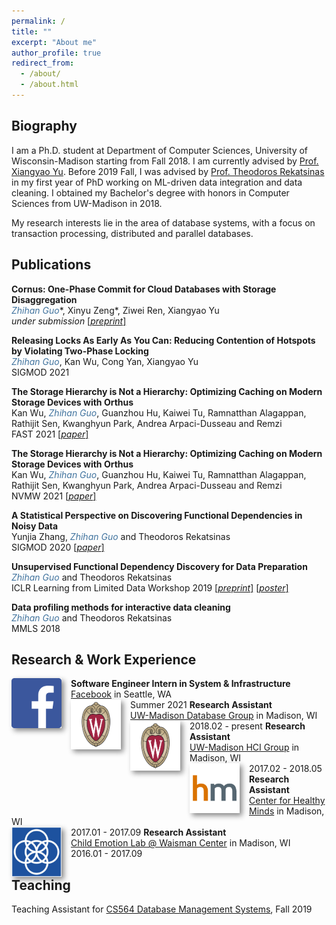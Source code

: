 ```yaml
---
permalink: /
title: ""
excerpt: "About me"
author_profile: true
redirect_from: 
  - /about/
  - /about.html
---
```


## Biography

I am a Ph.D. student at Department of Computer Sciences, University of Wisconsin-Madison starting from Fall 2018. I am currently advised by [Prof. Xiangyao Yu](http://pages.cs.wisc.edu/~yxy/). Before 2019 Fall, I was advised by [Prof. Theodoros Rekatsinas](http://pages.cs.wisc.edu/~thodrek/) in my first year of PhD working on ML-driven data integration and data cleaning. I obtained my Bachelor's degree with honors in Computer Sciences from UW-Madison in 2018. 

My research interests lie in the area of database systems, with a focus on transaction processing, distributed and parallel databases.

## Publications 

<b>Cornus: One-Phase Commit for Cloud Databases with Storage Disaggregation</b>
<br><span style="color:rgb(64, 115, 158)">*Zhihan Guo*</span>\*, Xinyu Zeng\*, Ziwei Ren, Xiangyao Yu
<br>*under submission* <a href="https://arxiv.org/pdf/2102.10185">[*preprint*]</a> 

<b>Releasing Locks As Early As You Can: Reducing Contention of Hotspots by Violating Two-Phase Locking</b>
<br><span style="color:rgb(64, 115, 158)">*Zhihan Guo*</span>, Kan Wu, Cong Yan, Xiangyao Yu 
<br>SIGMOD 2021

<b>The Storage Hierarchy is Not a Hierarchy: Optimizing Caching on Modern Storage Devices with Orthus</b>
<br>Kan Wu, <span style="color:rgb(64, 115, 158)">*Zhihan Guo*</span>, Guanzhou Hu, Kaiwei Tu, Ramnatthan Alagappan, Rathijit Sen, Kwanghyun Park, Andrea Arpaci-Dusseau and Remzi 
<br>FAST 2021 <a href="https://research.cs.wisc.edu/adsl/Publications/fast21-kan.pdf">[*paper*]</a> 

<b>The Storage Hierarchy is Not a Hierarchy: Optimizing Caching on Modern Storage Devices with Orthus</b>
<br>Kan Wu, <span style="color:rgb(64, 115, 158)">*Zhihan Guo*</span>, Guanzhou Hu, Kaiwei Tu, Ramnatthan Alagappan, Rathijit Sen, Kwanghyun Park, Andrea Arpaci-Dusseau and Remzi 
<br>NVMW 2021 <a href="https://research.cs.wisc.edu/adsl/Publications/nvmw21-kan.pdf">[*paper*]</a> 

<b>A Statistical Perspective on Discovering Functional Dependencies in Noisy Data</b>
<br>Yunjia Zhang, <span style="color:rgb(64, 115, 158)">*Zhihan Guo*</span> and Theodoros Rekatsinas 
<br>SIGMOD 2020 <a href="http://pages.cs.wisc.edu/~zhihan/publications/mod0552-zhangA.pdf">[*paper*]</a> 

<b>Unsupervised Functional Dependency Discovery for Data Preparation</b>
<br><span style="color:rgb(64, 115, 158)">*Zhihan Guo*</span> and Theodoros Rekatsinas 
<br>ICLR Learning from Limited Data Workshop 2019  <a href="https://arxiv.org/abs/1905.01425">[*preprint*]</a>  <a href="files/ICLR_poster_final_tiff.tiff">[*poster*]</a> 

<b>Data profiling methods for interactive data cleaning</b>
<br><span style="color:rgb(64, 115, 158)">*Zhihan Guo*</span> and Theodoros Rekatsinas 
<br>MMLS 2018

## Research & Work Experience
<img style="float: left; box-shadow: 4px 4px 8px #888; margin-right: 15px;" src="images/logo/fb-logo.png" width="80px" >
<b>Software Engineer Intern in System & Infrastructure</b><br><a href="https://research.fb.com/category/systems-infrastructure/">Facebook</a> in Seattle, WA<br>Summer 2021 

<img style="float: left; box-shadow: 4px 4px 8px #888; margin-right: 15px;" src="images/logo/uwm-logo.png" width="80px" >
<b>Research Assistant</b><br><a href="https://database.cs.wisc.edu/">UW-Madison Database Group</a> in Madison, WI<br>2018.02 - present 

<img style="float: left; box-shadow: 4px 4px 8px #888; margin-right: 15px;" src="images/logo/uwm-logo.png" width="80px" >
<b>Research Assistant</b><br><a href="https://hci.cs.wisc.edu/">UW-Madison HCI Group</a> in Madison, WI<br>2017.02 - 2018.05

<img style="float: left; box-shadow: 4px 4px 8px #888; margin-right: 15px;" src="images/logo/hm-logo.jpg" width="80px" >
<b>Research Assistant</b><br><a href="https://centerhealthyminds.org/">Center for Healthy Minds</a> in Madison, WI<br>2017.01 - 2017.09

<img style="float: left; box-shadow: 4px 4px 8px #888; margin-right: 15px;" src="images/logo/waisman-logo.png" width="80px" >
<b>Research Assistant</b><br><a href="https://childemotion.waisman.wisc.edu/">Child Emotion Lab @ Waisman Center</a> in Madison, WI<br>2016.01 - 2017.09

## Teaching
Teaching Assistant for [CS564 Database Management Systems](https://klklassy.com/cs564-fall19/), Fall 2019

